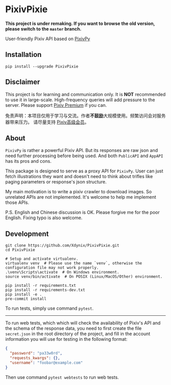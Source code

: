 # PixivPixie

**This project is under remaking. If you want to browse the old version, please switch to the `master` branch.**

User-friendly Pixiv API based on [PixivPy](https://github.com/upbit/pixivpy)

## Installation

```shell script
pip install --upgrade PixivPixie
```

## Disclaimer

This project is for learning and communication only. It is **NOT** recommended to use it in large-scale. High-frequency queries
 will add pressure to the server. Please support [Pixiv Premium](https://www.pixiv.net/premium.php) if you can.

免责声明：本项目仅用于学习与交流。作者**不鼓励**大规模使用。频繁访问会对服务器带来压力。 请尽量支持
[Pixiv高级会员](https://www.pixiv.net/premium.php)。

## About

`PixivPy` is rather a powerful Pixiv API. But its responses are raw json and need further processing before being used. And
both `PublicAPI` and `AppAPI` has its pros and cons.

This package is designed to serve as a proxy API for `PixivPy`. User can just fetch illustrations they want and doesn't need to
think about trifles like paging parameters or response's json structure.

My main motivation is to write a pixiv crawler to download images. So unrelated APIs are not implemented. It's welcome to help
me implement those APIs.

P.S. English and Chinese discussion is OK. Please forgive me for the poor English. Fixing typo is also welcome.

## Development

```shell script
git clone https://github.com/Xdynix/PixivPixie.git
cd PixivPixie

# Setup and activate virtualenv.
virtualenv venv  # Please use the name `venv`, otherwise the configuration file may not work properly.
.\venv\Scripts\activate  # On Windows environment.
source venv/bin/activate  # On POSIX (Linux/MacOS/Other) environment.

pip install -r requirements.txt
pip install -r requirements-dev.txt
pip install -e .
pre-commit install
```

To run tests, simply use command `pytest`.

---

To run web tests, which which will check the availability of Pixiv's API and the schema of the response data, you need to first
create the file `secret.json` in the root directory of the project, and fill in the account information you will use for
testing in the following format:

```json
{
  "password": "pa33w0rd",
  "requests_kwargs": {},
  "username": "foobar@example.com"
}
```

Then use command `pytest webtests` to run web tests.
